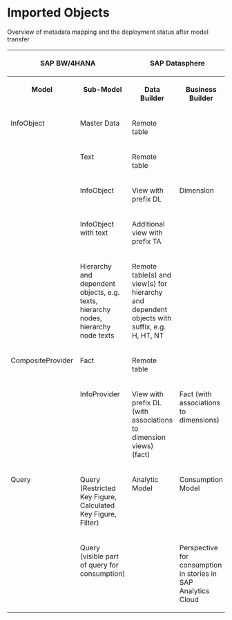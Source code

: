 <!-- loio92c0a5ee5eb24865b60f1b070c6c14e0 -->

# Imported Objects



Overview of metadata mapping and the deployment status after model transfer


<table>
<tr>
<th valign="top" colspan="2">

SAP BW/4HANA

</th>
<th valign="top" colspan="2">

SAP Datasphere

</th>
</tr>
<tr>
<th valign="top">

Model

</th>
<th valign="top">

Sub-Model

</th>
<th valign="top">

Data Builder

</th>
<th valign="top">

Business Builder

</th>
</tr>
<tr>
<td valign="top" rowspan="5">

InfoObject

</td>
<td valign="top">

Master Data

</td>
<td valign="top">

Remote table

</td>
<td valign="top">



</td>
</tr>
<tr>
<td valign="top">

Text

</td>
<td valign="top">

Remote table

</td>
<td valign="top">



</td>
</tr>
<tr>
<td valign="top">

InfoObject

</td>
<td valign="top">

View with prefix DL

</td>
<td valign="top">

Dimension

</td>
</tr>
<tr>
<td valign="top">

InfoObject with text

</td>
<td valign="top">

Additional view with prefix TA

</td>
<td valign="top">



</td>
</tr>
<tr>
<td valign="top">

Hierarchy and dependent objects, e.g. texts, hierarchy nodes, hierarchy node texts

</td>
<td valign="top">

Remote table\(s\) and view\(s\) for hierarchy and dependent objects with suffix, e.g. H, HT, NT

</td>
<td valign="top">

 

</td>
</tr>
<tr>
<td valign="top" rowspan="2">

CompositeProvider

</td>
<td valign="top">

Fact

</td>
<td valign="top">

Remote table

</td>
<td valign="top">



</td>
</tr>
<tr>
<td valign="top">

InfoProvider

</td>
<td valign="top">

View with prefix DL \(with associations to dimension views\) \(fact\)

</td>
<td valign="top">

Fact \(with associations to dimensions\)

</td>
</tr>
<tr>
<td valign="top" rowspan="2">

Query

</td>
<td valign="top">

Query \(Restricted Key Figure, Calculated Key Figure, Filter\)

</td>
<td valign="top">

Analytic Model

</td>
<td valign="top">

Consumption Model

</td>
</tr>
<tr>
<td valign="top">

Query \(visible part of query for consumption\)

</td>
<td valign="top">



</td>
<td valign="top">

Perspective for consumption in stories in SAP Analytics Cloud

</td>
</tr>
</table>

